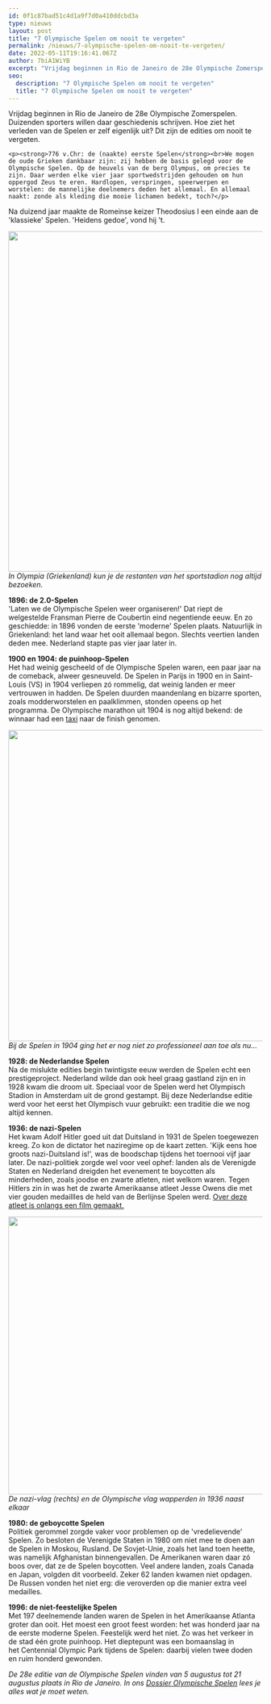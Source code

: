```yaml
---
id: 0f1c87bad51c4d1a9f7d0a410ddcbd3a
type: nieuws
layout: post
title: "7 Olympische Spelen om nooit te vergeten"
permalink: /nieuws/7-olympische-spelen-om-nooit-te-vergeten/
date: 2022-05-11T19:16:41.067Z
author: 7biA1WiYB
excerpt: "Vrijdag beginnen in Rio de Janeiro de 28e Olympische Zomerspelen. Duizenden sporters willen daar geschiedenis schrijven. Hoe ziet het verleden van de Spelen er zelf eigenlijk uit? Dit zijn de edities om nooit te vergeten.  "
seo:
  description: "7 Olympische Spelen om nooit te vergeten"
  title: "7 Olympische Spelen om nooit te vergeten"
---
```

Vrijdag beginnen in Rio de Janeiro de 28e Olympische Zomerspelen. Duizenden sporters willen daar geschiedenis schrijven. Hoe ziet het verleden van de Spelen er zelf eigenlijk uit? Dit zijn de edities om nooit te vergeten.  

    <p><strong>776 v.Chr: de (naakte) eerste Spelen</strong><br>We mogen de oude Grieken dankbaar zijn: zij hebben de basis gelegd voor de Olympische Spelen. Op de heuvels van de berg Olympus, om precies te zijn. Daar werden elke vier jaar sportwedstrijden gehouden om hun oppergod Zeus te eren. Hardlopen, verspringen, speerwerpen en worstelen: de mannelijke deelnemers deden het allemaal. En allemaal naakt: zonde als kleding die mooie lichamen bedekt, toch?</p>
<p>Na duizend jaar maakte de Romeinse keizer Theodosius I een einde aan de 'klassieke' Spelen. 'Heidens gedoe', vond hij 't.</p>
<p><div class="media media-element-container media-default"><div id="file-20801" class="file file-image file-image-jpeg">

        
  
  <div class="content">
    <img height="675" width="1210" class="media-element file-default" src="https://original.sevendays.nl/sites/default/files/olympia2.jpg" alt="">  </div>

  
</div>
</div><em>In Olympia (Griekenland) kun je de restanten van het sportstadion nog altijd bezoeken.</em>
<p><strong>1896: de 2.0-Spelen</strong><br>'Laten we de Olympische Spelen weer organiseren!' Dat riept de welgestelde Fransman Pierre de Coubertin eind negentiende eeuw. En zo geschiedde: in 1896 vonden de eerste 'moderne' Spelen plaats. Natuurlijk in Griekenland: het land waar het ooit allemaal begon. Slechts veertien landen deden mee. Nederland stapte pas vier jaar later in.</p>
<p><strong>1900 en 1904: de puinhoop-Spelen</strong><br>Het had weinig gescheeld of de Olympische Spelen waren, een paar jaar na de comeback, alweer gesneuveld. De Spelen in Parijs in 1900 en in Saint-Louis (VS) in 1904 verliepen zó rommelig, dat weinig landen er meer vertrouwen in hadden. De Spelen duurden maandenlang en bizarre sporten, zoals modderworstelen en paalklimmen, stonden opeens op het programma. De Olympische marathon uit 1904 is nog altijd bekend: de winnaar had een <a href="http://jalopnik.com/5928842/the-first-winner-of-the-1904-olympic-marathon-used-a-car-the-second-winner-used-drugs-and-booze" target="_blank">taxi</a> naar de finish genomen.</p>
<p><div class="media media-element-container media-default"><div id="file-20803" class="file file-image file-image-jpeg">

        
  
  <div class="content">
    <img height="617" width="1090" class="media-element file-default" src="https://original.sevendays.nl/sites/default/files/olympics.jpg" alt="">  </div>

  
</div>
</div><em>Bij de Spelen</em> <i>in 1904 ging het er nog niet zo professioneel aan toe als nu...</i>
<p><strong>1928: de Nederlandse Spelen</strong><br>Na de mislukte edities begin twintigste eeuw werden de Spelen echt een prestigeproject. Nederland wilde dan ook heel graag gastland zijn en in 1928 kwam die droom uit. Speciaal voor de Spelen werd het Olympisch Stadion in Amsterdam uit de grond gestampt. Bij deze Nederlandse editie werd voor het eerst het Olympisch vuur gebruikt: een traditie die we nog altijd kennen.</p>
<p><strong>1936: de nazi-Spelen</strong><br>Het kwam Adolf Hitler goed uit dat Duitsland in 1931 de Spelen toegewezen kreeg. Zo kon de dictator het naziregime op de kaart zetten. 'Kijk eens hoe groots nazi-Duitsland is!', was de boodschap tijdens het toernooi vijf jaar later. De nazi-politiek zorgde wel voor veel ophef: landen als de Verenigde Staten en Nederland dreigden het evenement te boycotten als minderheden, zoals joodse en zwarte atleten, niet welkom waren. Tegen Hitlers zin in was het de zwarte Amerikaanse atleet Jesse Owens die met vier gouden medaillles de held van de Berlijnse Spelen werd. <a href="https://original.sevendays.nl/recensies/film/race-geen-gewone-sportfilm" target="_blank">Over deze atleet is onlangs een film gemaakt.</a></p>
<p><div class="media media-element-container media-default"><div id="file-20802" class="file file-image file-image-jpeg">

        
  
  <div class="content">
    <img height="551" width="800" class="media-element file-default" src="https://original.sevendays.nl/sites/default/files/Bundesarchiv_B_145_Bild-P017073%2C_Berlin%2C_Olympische_Spiele_im_Olympiastadion.jpg" alt="">  </div>

  
</div>
</div><em>De nazi-vlag (rechts) en de Olympische vlag wapperden in 1936 naast elkaar</em>
<p><strong>1980: de geboycotte Spelen</strong><br>Politiek gerommel zorgde vaker voor problemen op de 'vredelievende' Spelen. Zo besloten de Verenigde Staten in 1980 om niet mee te doen aan de Spelen in Moskou, Rusland. De Sovjet-Unie, zoals het land toen heette, was namelijk Afghanistan binnengevallen. De Amerikanen waren daar zó boos over, dat ze de Spelen boycotten. Veel andere landen, zoals Canada en Japan, volgden dit voorbeeld. Zeker 62 landen kwamen niet opdagen. De Russen vonden het niet erg: die veroverden op die manier extra veel medailles.</p>
<p><strong>1996: de niet-feestelijke Spelen</strong><br>Met 197 deelnemende landen waren de Spelen in het Amerikaanse Atlanta groter dan ooit. Het moest een groot feest worden: het was honderd jaar na de eerste moderne Spelen. Feestelijk werd het niet. Zo was het verkeer in de stad één grote puinhoop. Het dieptepunt was een bomaanslag in het Centennial Olympic Park tijdens de Spelen: daarbij vielen twee doden en ruim honderd gewonden. </p>
<p><em>De 28e editie van de Olympische Spelen vinden van 5 augustus tot 21 augustus plaats in Rio de Janeiro. In ons <a href="https://original.sevendays.nl/tag/dossier-olympische-spelen">Dossier Olympische Spelen</a> lees je alles wat je moet weten.</em></p>  
